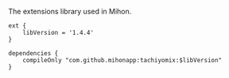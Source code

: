 The extensions library used in Mihon.

```
ext {
    libVersion = '1.4.4'
}

dependencies {
    compileOnly "com.github.mihonapp:tachiyomix:$libVersion"
}
```
